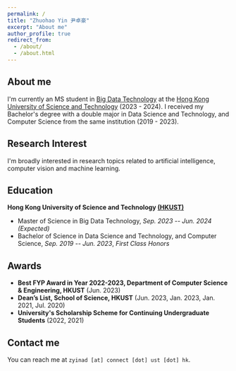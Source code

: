 ```yaml
---
permalink: /
title: "Zhuohao Yin 尹卓豪"
excerpt: "About me"
author_profile: true
redirect_from: 
  - /about/
  - /about.html
---
```


## About me

I'm currently an MS student in [Big Data Technology](https://seng.hkust.edu.hk/academics/taught-postgraduate/msc-bdt) at the [Hong Kong University of Science and Technology](https://hkust.edu.hk/) (2023 - 2024). I received my Bachelor's degree with a double major in Data Science and Technology, and Computer Science from the same institution (2019 - 2023).

## Research Interest

I'm broadly interested in research topics related to artificial intelligence, computer vision and machine learning.

## Education

**Hong Kong University of Science and Technology [(HKUST)](https://hkust.edu.hk/)**

- Master of Science in Big Data Technology,  *Sep. 2023 -- Jun. 2024 (Expected)*
- Bachelor of Science in Data Science and Technology, and Computer Science,  *Sep. 2019 -- Jun. 2023*, *First Class Honors*

## Awards

* **Best FYP Award in Year 2022-2023, Department of Computer Science & Engineering, HKUST** (Jun. 2023)
* **Dean’s List, School of Science, HKUST** (Jun. 2023, Jan. 2023, Jan. 2021, Jul. 2020)
* **University's Scholarship Scheme for Continuing Undergraduate Students** (2022, 2021)


## Contact me

You can reach me at `zyinad [at] connect [dot] ust [dot] hk`.
